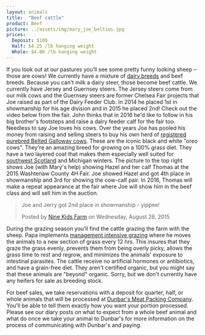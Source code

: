 ```yaml
---
layout: animals
title:  "Beef cattle"
product: Beef
picture: ../assets/img/mary_joe_belties.jpg
prices:
  Deposit: $100
  Half: $4.25 /lb hanging weight
  Whole: $4.00 /lb hanging weight
---
```


If you look out at our pastures you’ll see some pretty funny looking sheep – those are cows!  We currently have a mixture of [dairy breeds](dairy_cows.html) and beef breeds. Because you can't milk a dairy steer, those become beef cattle. We currently have Jersey and Guernsey steers. The Jersey steers come from our milk cows and the Guernsey steers are former Chelsea Fair projects that Joe raised as part of the Dairy Feeder Club. In 2014 he placed 1st in showmanship for his age division and in 2015 he placed 2nd! Check out the video below from the fair. John thinks that in 2016 he'd like to follow in his big brother's footsteps and raise a dairy feeder calf for the fair too. Needless to say Joe loves his cows. Over the years Joe has pooled his money from raising and selling steers to buy his own herd of [registered purebred Belted Galloway cows](http://beltie.org). These are the iconic black and white "oreo cows". They're an amazing breed for growing on a 100% grass diet. They have a two layered coat that makes them especially well suited for [southwest Scotland](https://en.wikipedia.org/wiki/Galloway) and Michigan winters. The picture to the top right shows Joe (with Mary's help) showing Hazel and her calf Thomas at the 2015 Washtenaw County 4H Fair. Joe showed Hazel and got 4th place in showmanship and 3rd for showing the cow-calf pair. In 2016, Thomas will make a repeat appearance at the fair where Joe will show him in the beef class and will sell him in the auction.

<div id="fb-root"></div>
<script>
	(function(d, s, id) {  var js, fjs = d.getElementsByTagName(s)[0];  if (d.getElementById(id)) return;  js = d.createElement(s); js.id = id;  js.src = "//connect.facebook.net/en_US/sdk.js#xfbml=1&version=v2.3";  fjs.parentNode.insertBefore(js, fjs);}(document, 'script', 'facebook-jssdk'));
</script>

<div class="center-video">
	<div class="fb-video" data-allowfullscreen="1" data-width="500" data-href="https://www.facebook.com/NKidsFarm/videos/864449010289858/">
		<div class="fb-xfbml-parse-ignore">
			<blockquote cite="https://www.facebook.com/NKidsFarm/videos/864449010289858/"><a href="https://www.facebook.com/NKidsFarm/videos/864449010289858/"></a>
				<p>Joe and Jerry got 2nd place in showmanship - yippee!</p>
				Posted by <a href="https://www.facebook.com/NKidsFarm/">Nine Kids Farm</a> on Wednesday, August 26, 2015
			</blockquote>
		</div>
	</div>
</div>

During the grazing season you'll find the cattle grazing the farm with the sheep. Papa implements [management intensive grazing](https://en.wikipedia.org/wiki/Managed_intensive_rotational_grazing) where he moves the animals to a new section of grass every 12 hrs. This insures that they graze the grass evenly, prevents them from being overly picky, allows the grass time to rest and regrow, and minimizes the animals' exposure to intestinal parasites. The cattle receive no artificial hormones or antibiotics, and have a grain-free diet. They aren't certified organic, but you might say that these animals are "beyond" organic. Sorry, but we don't currently have any heifers for sale as breeding stock.

For beef sales, we take reservations with a deposit for quarter, half, or whole animals that will be processed at <a href="http://dunbarmeats.com">Dunbar's Meat Packing Company</a>. You'll be able to tell them exactly how you want your portion processed. Please see our diary posts on what to expect from a whole beef animal and what do once we take your animal to Dunbar's for more information on the process of communicating with Dunbar's and paying.
